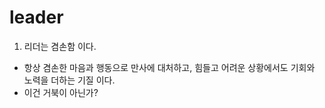 # leader

1. 리더는 겸손함 이다. 
- 항상 겸손한 마음과 행동으로 만사에 대처하고, 힘들고 어려운 상황에서도 기회와 노력을 더하는 기질 이다. 
- 이건 거북이 아닌가? 
